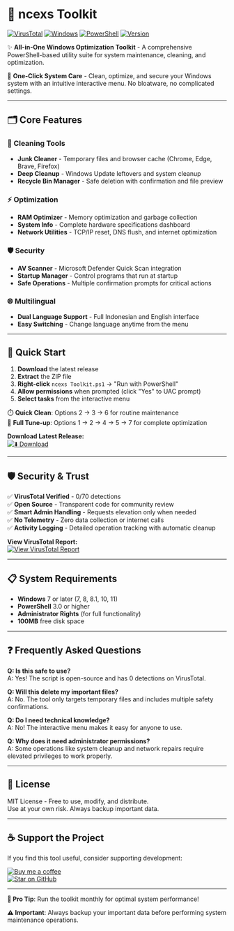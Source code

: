 # 🧰 ncexs Toolkit

[![VirusTotal](https://img.shields.io/badge/VirusTotal-0%2F70%20Detections-brightgreen?style=for-the-badge&logo=virustotal&logoColor=white)](https://www.virustotal.com/gui/file-analysis/MmQxZWQzNGY2MDk4MzUxNjRlMjcwNzk3NDc3ZmJjYmI6MTc1NjYzNzgyMg==)
[![Windows](https://img.shields.io/badge/Windows-7%2B-blue?style=for-the-badge&logo=windows)](#)
[![PowerShell](https://img.shields.io/badge/PowerShell-3.0%2B-blue?style=for-the-badge&logo=powershell)](#)
[![Version](https://img.shields.io/badge/Version-2.2.1_Hotfix-important?style=for-the-badge)](#)

✨ **All-in-One Windows Optimization Toolkit** - A comprehensive PowerShell-based utility suite for system maintenance, cleaning, and optimization.

🧼 **One-Click System Care** - Clean, optimize, and secure your Windows system with an intuitive interactive menu. No bloatware, no complicated settings.

---

## 🗂️ Core Features

### 🧹 Cleaning Tools
- **Junk Cleaner** - Temporary files and browser cache (Chrome, Edge, Brave, Firefox)
- **Deep Cleanup** - Windows Update leftovers and system cleanup
- **Recycle Bin Manager** - Safe deletion with confirmation and file preview

### ⚡ Optimization
- **RAM Optimizer** - Memory optimization and garbage collection
- **System Info** - Complete hardware specifications dashboard
- **Network Utilities** - TCP/IP reset, DNS flush, and internet optimization

### 🛡️ Security
- **AV Scanner** - Microsoft Defender Quick Scan integration
- **Startup Manager** - Control programs that run at startup
- **Safe Operations** - Multiple confirmation prompts for critical actions

### 🌐 Multilingual
- **Dual Language Support** - Full Indonesian and English interface
- **Easy Switching** - Change language anytime from the menu

---

## 🚀 Quick Start

1. **Download** the latest release  
2. **Extract** the ZIP file  
3. **Right-click** `ncexs Toolkit.ps1` → "Run with PowerShell"  
4. **Allow permissions** when prompted (click "Yes" to UAC prompt)  
5. **Select tasks** from the interactive menu  

⏱️ **Quick Clean**: Options 2 → 3 → 6 for routine maintenance  
🔧 **Full Tune-up**: Options 1 → 2 → 4 → 5 → 7 for complete optimization  

**Download Latest Release:**  
[![⬇️ Download](https://img.shields.io/badge/⬇️%20Download-Latest%20Release-brightgreen?style=for-the-badge&logo=github)](https://github.com/ncexs/ncexs-toolkit/releases/latest)

---

## 🛡️ Security & Trust

✅ **VirusTotal Verified** - 0/70 detections  
✅ **Open Source** - Transparent code for community review  
✅ **Smart Admin Handling** - Requests elevation only when needed  
✅ **No Telemetry** - Zero data collection or internet calls  
✅ **Activity Logging** - Detailed operation tracking with automatic cleanup  

**View VirusTotal Report:**  
[![View VirusTotal Report](https://img.shields.io/badge/View-VirusTotal%20Report-critical?style=for-the-badge&logo=virustotal&logoColor=white)](https://www.virustotal.com/gui/file-analysis/MmQxZWQzNGY2MDk0MzUxNjRlMjcwNzk3NDc3ZmJjYmI6MTc1NjYzNzgyMg==)

---

## 📋 System Requirements

- **Windows** 7 or later (7, 8, 8.1, 10, 11)  
- **PowerShell** 3.0 or higher  
- **Administrator Rights** (for full functionality)  
- **100MB** free disk space

---

## ❓ Frequently Asked Questions

**Q: Is this safe to use?**  
A: Yes! The script is open-source and has 0 detections on VirusTotal.

**Q: Will this delete my important files?**  
A: No. The tool only targets temporary files and includes multiple safety confirmations.

**Q: Do I need technical knowledge?**  
A: No! The interactive menu makes it easy for anyone to use.

**Q: Why does it need administrator permissions?**  
A: Some operations like system cleanup and network repairs require elevated privileges to work properly.

---

## 📜 License

MIT License - Free to use, modify, and distribute.  
Use at your own risk. Always backup important data.

---

## ☕ Support the Project

If you find this tool useful, consider supporting development:

[![Buy me a coffee](https://img.shields.io/badge/Saweria-Buy%20Me%20a%20Coffee-orange?style=for-the-badge&logo=buymeacoffee&logoColor=white)](https://saweria.co/ncexs)  
[![Star on GitHub](https://img.shields.io/badge/GitHub-Star%20Project-blue?style=for-the-badge&logo=github)](https://github.com/ncexs/ncexs-toolkit)

---

**🎯 Pro Tip**: Run the toolkit monthly for optimal system performance!  

**⚠️ Important**: Always backup your important data before performing system maintenance operations.
